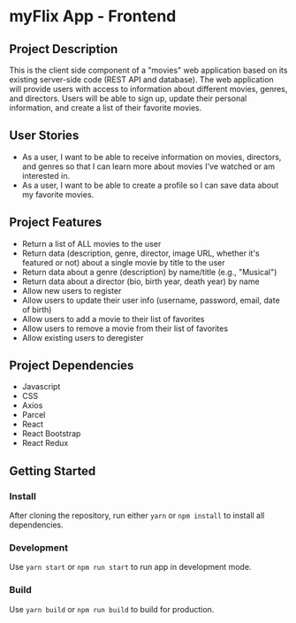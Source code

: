 # myFlix App - Frontend
## Project Description
This is the client side component of a "movies" web application based on its existing server-side code (REST API and database). The web application will provide users with access to information about different movies, genres, and directors. Users will be able to sign up, update their personal information, and create a list of their favorite movies.
## User Stories
* As a user, I want to be able to receive information on movies, directors, and genres so that I can learn more about movies I've watched or am interested in.
* As a user, I want to be able to create a profile so I can save data about my favorite movies.
## Project Features
* Return a list of ALL movies to the user
* Return data (description, genre, director, image URL, whether it's featured or not) about a single movie by title to the user
* Return data about a genre (description) by name/title (e.g., "Musical")
* Return data about a director (bio, birth year, death year) by name
* Allow new users to register
* Allow users to update their user info (username, password, email, date of birth)
* Allow users to add a movie to their list of favorites
* Allow users to remove a movie from their list of favorites
* Allow existing users to deregister
## Project Dependencies
* Javascript
* CSS
* Axios
* Parcel
* React
* React Bootstrap
* React Redux
## Getting Started
### Install
After cloning the repository, run either `yarn` or `npm install` to install all dependencies.
### Development
Use `yarn start` or `npm run start` to run app in development mode.
### Build
Use `yarn build` or `npm run build` to build for production.
